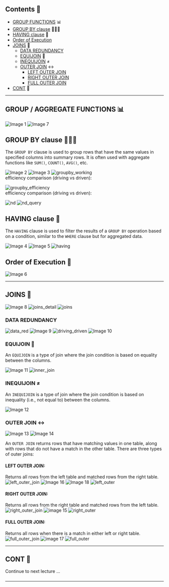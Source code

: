 ## Contents 📑

- [GROUP FUNCTIONS](#group-aggregate-functions-) 📊
- [GROUP BY clause](#group-by-clause-) 🧑‍🤝‍🧑
- [HAVING clause](#having-clause-) 🤔
- [Order of Execution](#order-of-execution-)
- [JOINS](#joins-) 🔗
    - [DATA REDUNDANCY](#data-redundancy)
    - [EQUIJOIN](#equijoin-) 🔄
    - [INEQUIJOIN](#inequijoin-) ≠
    - [OUTER JOIN](#outer-join-) ↔️
        - [LEFT OUTER JOIN](#left-outer-join)
        - [RIGHT OUTER JOIN](#right-outer-join)
        - [FULL OUTER JOIN](#full-outer-join)
- [CONT](#cont-) 📝

---

## GROUP / AGGREGATE FUNCTIONS 📊

![Image 1](https://raw.githubusercontent.com/9kaus/ascend_SQL/main/daywise/6/images/img1.png)
![Image 7](https://raw.githubusercontent.com/9kaus/ascend_SQL/main/daywise/6/images/img7.png)

## GROUP BY clause 🧑‍🤝‍🧑

The `GROUP BY` clause is used to group rows that have the same values in specified columns into summary rows. It is often used with aggregate functions like `SUM()`, `COUNT()`, `AVG()`, etc.

![Image 2](https://raw.githubusercontent.com/9kaus/ascend_SQL/main/daywise/6/images/img2.png)
![Image 3](https://raw.githubusercontent.com/9kaus/ascend_SQL/main/daywise/6/images/img3.png)
![groupby_working](https://raw.githubusercontent.com/9kaus/ascend_SQL/main/daywise/6/images/groupby_working.png)
<br>efficiency comparison (driving vs driven): <br>

![groupby_efficiency](https://raw.githubusercontent.com/9kaus/ascend_SQL/main/daywise/6/images/groupby_efficiency.png)
<br>efficiency comparison (driving vs driven): <br>

![nd](https://raw.githubusercontent.com/9kaus/ascend_SQL/main/daywise/6/images/nd.png)
![nd_query](https://raw.githubusercontent.com/9kaus/ascend_SQL/main/daywise/6/images/nd_query.png)

## HAVING clause 🤔

The `HAVING` clause is used to filter the results of a `GROUP BY` operation based on a condition, similar to the `WHERE` clause but for aggregated data.

![Image 4](https://raw.githubusercontent.com/9kaus/ascend_SQL/main/daywise/6/images/img4.png)
![Image 5](https://raw.githubusercontent.com/9kaus/ascend_SQL/main/daywise/6/images/img5.png)
![having](https://raw.githubusercontent.com/9kaus/ascend_SQL/main/daywise/6/images/having.png)


## Order of Execution 🎢
![Image 6](https://raw.githubusercontent.com/9kaus/ascend_SQL/main/daywise/6/images/img6.png)

---

## JOINS 🔗

![Image 8](https://raw.githubusercontent.com/9kaus/ascend_SQL/main/daywise/6/images/img8.png)
![joins_detail](https://raw.githubusercontent.com/9kaus/ascend_SQL/main/daywise/6/images/joins_detail.png)
![joins](https://raw.githubusercontent.com/9kaus/ascend_SQL/main/daywise/6/images/joins.png)


### DATA REDUNDANCY
![data_red](https://raw.githubusercontent.com/9kaus/ascend_SQL/main/daywise/6/images/data_red.png)
![Image 9](https://raw.githubusercontent.com/9kaus/ascend_SQL/main/daywise/6/images/img9.png)
![driving_driven](https://raw.githubusercontent.com/9kaus/ascend_SQL/main/daywise/6/images/driving_driven.png)
![Image 10](https://raw.githubusercontent.com/9kaus/ascend_SQL/main/daywise/6/images/img10.png)


### EQUIJOIN 🔄

An `EQUIJOIN` is a type of join where the join condition is based on equality between the columns.

![Image 11](https://raw.githubusercontent.com/9kaus/ascend_SQL/main/daywise/6/images/img11.png)
![inner_join](https://raw.githubusercontent.com/9kaus/ascend_SQL/main/daywise/6/images/inner_join.png)


### INEQUIJOIN ≠

An `INEQUIJOIN` is a type of join where the join condition is based on inequality (i.e., not equal to) between the columns.

![Image 12](https://raw.githubusercontent.com/9kaus/ascend_SQL/main/daywise/6/images/img12.png)


### OUTER JOIN ↔️

![Image 13](https://raw.githubusercontent.com/9kaus/ascend_SQL/main/daywise/6/images/img13.png)
![Image 14](https://raw.githubusercontent.com/9kaus/ascend_SQL/main/daywise/6/images/img14.png)


An `OUTER JOIN` returns rows that have matching values in one table, along with rows that do not have a match in the other table. There are three types of outer joins:

#### **LEFT OUTER JOIN**: <br>
Returns all rows from the left table and matched rows from the right table.
![left_outer_join](https://raw.githubusercontent.com/9kaus/ascend_SQL/main/daywise/6/images/left_outer_join.png)
![Image 16](https://raw.githubusercontent.com/9kaus/ascend_SQL/main/daywise/6/images/img16.png)
![Image 18](https://raw.githubusercontent.com/9kaus/ascend_SQL/main/daywise/6/images/img18.png)
![left_outer](https://raw.githubusercontent.com/9kaus/ascend_SQL/main/daywise/6/images/left_outer.png)

#### **RIGHT OUTER JOIN**: <br>
Returns all rows from the right table and matched rows from the left table.
![right_outer_join](https://raw.githubusercontent.com/9kaus/ascend_SQL/main/daywise/6/images/right_outer_join.png)
![image 15](https://raw.githubusercontent.com/9kaus/ascend_SQL/main/daywise/6/images/img15.png)
![right_outer](https://raw.githubusercontent.com/9kaus/ascend_SQL/main/daywise/6/images/right_outer.png)


#### **FULL OUTER JOIN**: <br>
Returns all rows when there is a match in either left or right table.
![full_outer_join](https://raw.githubusercontent.com/9kaus/ascend_SQL/main/daywise/6/images/full_outer_join.png)
![image 17](https://raw.githubusercontent.com/9kaus/ascend_SQL/main/daywise/6/images/img17.png)
![full_outer](https://raw.githubusercontent.com/9kaus/ascend_SQL/main/daywise/6/images/full_outer.png)

---

## CONT 📝
Continue to next lecture ...
###
---